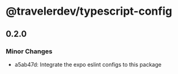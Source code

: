 # @travelerdev/typescript-config

## 0.2.0

### Minor Changes

- a5ab47d: Integrate the expo eslint configs to this package

